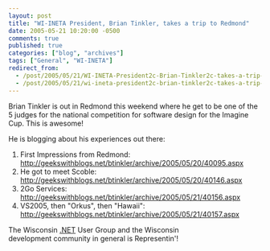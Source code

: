 ```yaml
---
layout: post
title: "WI-INETA President, Brian Tinkler, takes a trip to Redmond"
date: 2005-05-21 10:20:00 -0500
comments: true
published: true
categories: ["blog", "archives"]
tags: ["General", "WI-INETA"]
redirect_from: 
  - /post/2005/05/21/WI-INETA-President2c-Brian-Tinkler2c-takes-a-trip-to-Redmond-
  - /post/2005/05/21/wi-ineta-president2c-brian-tinkler2c-takes-a-trip-to-redmond-
---
```

<!-- more -->
<p>
Brian Tinkler is out in Redmond this weekend where he get to be one of the 5 judges for the national competition for software design for the Imagine Cup. This is awesome!
</p>
<p>
He is blogging about his experiences out there:
</p>
<ol>
	<li>First Impressions from Redmond: <a href="http://geekswithblogs.net/btinkler/archive/2005/05/20/40095.aspx">http://geekswithblogs.net/btinkler/archive/2005/05/20/40095.aspx</a> </li>
	<li>He got to meet Scoble: <a href="http://geekswithblogs.net/btinkler/archive/2005/05/20/40146.aspx">http://geekswithblogs.net/btinkler/archive/2005/05/20/40146.aspx</a> </li>
	<li>2Go Services: <a href="http://geekswithblogs.net/btinkler/archive/2005/05/21/40156.aspx">http://geekswithblogs.net/btinkler/archive/2005/05/21/40156.aspx</a> </li>
	<li>VS2005, then &quot;Orkus&quot;, then &quot;Hawaii&quot;: <a href="http://geekswithblogs.net/btinkler/archive/2005/05/21/40157.aspx">http://geekswithblogs.net/btinkler/archive/2005/05/21/40157.aspx</a></li>
</ol>
<p>
The Wisconsin <a href="http://www.microsoft.com/net/" target="_blank" title=".NET">.NET</a> User Group and the Wisconsin development&nbsp;community in general is Representin&#39;!
</p>
